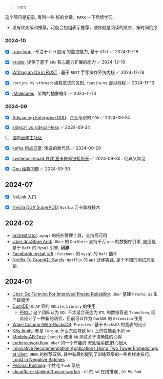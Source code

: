 

> Intro

这个项目是记录,  看到一些 好的文章，`MARK` 一下后续学习.  

- 没有优先级和推荐，可能会加粗表示推荐，顺序就是阅读的顺序，按时间倒序


### 2024-10

- [x] [traceloop](https://github.com/traceloop/openllmetry) : 专注于 `LLM` 应用 的监控能力, 基于 `OTel` ✅ 2024-12-18
- [x] [kruise](https://github.com/openkruise/kruise):  提供了基于 `k8s` 核心能力扩展的能力 ✅ 2024-12-18
- [x] [Writing an OS in RUST](https://os.phil-opp.com/zh-CN/) : 基于 `RUST` 手写操作系统内核 ✅ 2024-12-18
- [x] `cortine vs vthread`: 编程范式的区别, `routine` vs 虚拟线程 ✅ 2024-11-13
- [x] [jMolecules](https://github.com/xmolecules/jmolecules) : 架构的抽象框架 ✅ 2024-11-13


### 2024-09

- [x] [Advancing Enterprise DDD](https://scabl.blogspot.com/p/advancing-enterprise-ddd.html) : 企业级别的 `DDD` ✅ 2024-09-24
- [x] [sidecar vs sidecar-less](https://mp.weixin.qq.com/s/tjBYoWyoU8P1AEBoapgP4w) ✅ 2024-09-24
- [ ] [国内云原生社区](https://cloudnative.to/)
- [x] [kafka 拐点已至](https://mp.weixin.qq.com/s/LD4W7Vt1QS5QXHC8Us80zw): 便宜的替代品 ✅ 2024-09-29
- [x] [systemd-reload 导致 显卡符号链接断开](https://github.com/NVIDIA/nvidia-docker/issues/1730) ✅ 2024-09-30 : 经典又常见
- [x] [Gpu 经典问题](https://www.alibabacloud.com/help/zh/ack/ack-managed-and-ack-dedicated/user-guide/common-fault-types-and-solutions) ✅ 2024-09-30


## 2024-07

- [x] [NvLink 入门](https://mp.weixin.qq.com/s?__biz=MzI0OTIzOTMzMA==&mid=2247486607&idx=1&sn=79582c44941f4a5021e9fbd086f5f3df&chksm=e995cec2dee247d49e11845017830eecea4e44375f51b9d1e6633ea6faca3ee6dd38c422dfb3&cur_album_id=3492184534886629384&scene=189#wechat_redirect)
- [x] [Nvidia DGX SuperPOD](https://mp.weixin.qq.com/s/a64Qb6DuAAZnCTBy8g1p2Q): `Nvidia` 万卡集群技术


## 2024-02

- [orchestrator](https://github.com/openark/orchestrator): `mysql` 的拓扑管理工具，支持高可用
- [Uber docStore Arch](https://www.uber.com/en-SG/blog/how-uber-serves-over-40-million-reads-per-second-using-an-integrated-cache/?id=514&uclick_id=33586f46-d81e-488d-973f-024bb12d713f): `Uber` 的 `DocStore` 支持千万 `qps` 的数据库引擎, 底层是基于 `Raft` 的  `Mysql` 引擎, **闭源**
- [Facebook mysql raft](https://engineering.fb.com/2023/05/16/data-infrastructure/mysql-raft-meta/) : `Facebook` 的  `mysql` 的 `Raft` 插件
- [Netflix To GraphQL Safely](https://netflixtechblog.com/migrating-netflix-to-graphql-safely-8e1e4d4f1e72): `Netflix` 的 `Api` 迁移实践, 是个不错的测试方法论

## 2024-01


- [Uber: Gc Tunning For Improved Presto Reliability](https://www.uber.com/en-SG/blog/uber-gc-tuning-for-improved-presto-reliability/?uclick_id=f5db6e20-52a8-4adf-9e7e-03de56f73b67): `Uber` 基建 `Presto`, `G1` 生产级调优
- [DuckDB](https://duckdb.org/docs/guides/index): `OLAP` 界的 `SQLite`, `Library` 的使用
	- [PRQL](https://github.com/PRQL/prql?tab=readme-ov-file): 这个团队认为 `SQL` 不太适合表达为 `ETL` 的数据管道 `Transform`, 因此设计了一种新的语言，目前可以作为 `DuckDB` 的 `Extension` 使用
- [Wide-Column-With-RocksDB](https://medium.com/pinterest-engineering/building-pinterests-new-wide-column-database-using-rocksdb-f5277ee4e3d2): `Pinterest` 基于 `RocksDB` 的宽表的设计
- [K8s-limits](https://mp.weixin.qq.com/s/hqjx-PgHEkUEoOnRbdiXTA): 都是 `CGroup`, 什么东西导致 `k8s` 上的性能会不如 `vm`
- [Models-AB-Test](https://engineering.atspotify.com/2023/09/how-to-accurately-test-significance-with-difference-in-difference-models/): `Spotify` 使用 `AB` 测试关于准确性的心得
- [cadenceworkflow](https://cadenceworkflow.io/docs/use-cases/orchestration/): `Uber` 的一个有趣的 流处理系统,野心很大
- [Innovative Recommendation Applications Using Two Tower Embeddings at Uber](https://www.uber.com/en-HK/blog/innovative-recommendation-applications-using-two-tower-embeddings/?uclick_id=5f2ff7ef-d1a2-4d1b-821e-141457f13d40): `UBER` 的推荐双塔, 其中有趣的提到了训练双塔的一些负样本技巧, [LogQ In Negative Batches](https://research.google/pubs/sampling-bias-corrected-neural-modeling-for-large-corpus-item-recommendations/) 
- [Peronal Pushing](https://www.uber.com/en-HK/blog/how-uber-optimizes-push-notifications-using-ml/?uclick_id=5f2ff7ef-d1a2-4d1b-821e-141457f13d40): 个性化 `Push` 系统 
- [cloudflare-stablediffusion-worker](https://blog.cloudflare.com/workers-ai-update-stable-diffusion-code-llama-workers-ai-in-100-cities/) : cf 的 sd 在线推理 , `Oh My God`